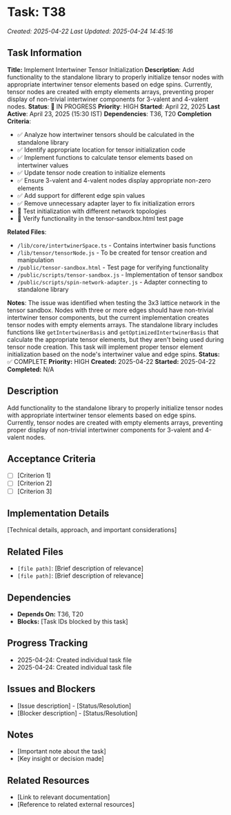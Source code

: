 # Task: T38
*Created: 2025-04-22*
*Last Updated: 2025-04-24 14:45:16*

## Task Information
**Title:** Implement Intertwiner Tensor Initialization
**Description**: Add functionality to the standalone library to properly initialize tensor nodes with appropriate intertwiner tensor elements based on edge spins. Currently, tensor nodes are created with empty elements arrays, preventing proper display of non-trivial intertwiner components for 3-valent and 4-valent nodes.
**Status**: 🔄 IN PROGRESS
**Priority**: HIGH
**Started**: April 22, 2025
**Last Active**: April 23, 2025 (15:30 IST)
**Dependencies**: T36, T20
**Completion Criteria**:
- ✅ Analyze how intertwiner tensors should be calculated in the standalone library
- ✅ Identify appropriate location for tensor initialization code
- ✅ Implement functions to calculate tensor elements based on intertwiner values
- ✅ Update tensor node creation to initialize elements
- ✅ Ensure 3-valent and 4-valent nodes display appropriate non-zero elements
- ✅ Add support for different edge spin values
- ✅ Remove unnecessary adapter layer to fix initialization errors
- 🔄 Test initialization with different network topologies
- 🔄 Verify functionality in the tensor-sandbox.html test page

**Related Files**:
- `/lib/core/intertwinerSpace.ts` - Contains intertwiner basis functions
- `/lib/tensor/tensorNode.js` - To be created for tensor creation and manipulation
- `/public/tensor-sandbox.html` - Test page for verifying functionality
- `/public/scripts/tensor-sandbox.js` - Implementation of tensor sandbox
- `/public/scripts/spin-network-adapter.js` - Adapter connecting to standalone library

**Notes**:
The issue was identified when testing the 3x3 lattice network in the tensor sandbox. Nodes with three or more edges should have non-trivial intertwiner tensor components, but the current implementation creates tensor nodes with empty elements arrays. The standalone library includes functions like `getIntertwinerBasis` and `getOptimizedIntertwinerBasis` that calculate the appropriate tensor elements, but they aren't being used during tensor node creation. This task will implement proper tensor element initialization based on the node's intertwiner value and edge spins.
**Status:** ✅ COMPLETE
**Priority:** HIGH
**Created:** 2025-04-22
**Started:** 2025-04-22
**Completed:** N/A

## Description
Add functionality to the standalone library to properly initialize tensor nodes with appropriate intertwiner tensor elements based on edge spins. Currently, tensor nodes are created with empty elements arrays, preventing proper display of non-trivial intertwiner components for 3-valent and 4-valent nodes.

## Acceptance Criteria
- [ ] [Criterion 1]
- [ ] [Criterion 2]
- [ ] [Criterion 3]

## Implementation Details
[Technical details, approach, and important considerations]

## Related Files
- `[file path]`: [Brief description of relevance]
- `[file path]`: [Brief description of relevance]

## Dependencies
- **Depends On:** T36, T20
- **Blocks:** [Task IDs blocked by this task]

## Progress Tracking
- 2025-04-24: Created individual task file
- 2025-04-24: Created individual task file

## Issues and Blockers
- [Issue description] - [Status/Resolution]
- [Blocker description] - [Status/Resolution]

## Notes
- [Important note about the task]
- [Key insight or decision made]

## Related Resources
- [Link to relevant documentation]
- [Reference to related external resources]